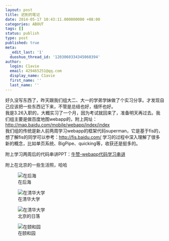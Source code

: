 ```yaml
---
layout: post
title: 迟到的笔记
date: 2014-05-17 10:43:11.000000000 +08:00
categories: ABOUT
tags: []
status: publish
type: post
published: true
meta:
  _edit_last: '1'
  duoshuo_thread_id: '1203060334345060394'
author:
  login: C1avie
  email: 429465251@qq.com
  display_name: C1avie
  first_name: ''
  last_name: ''
---
```


好久没写东西了，昨天跟我们组大二、大一的学弟学妹做了个实习分享。才发现自己应该把一些东西记下来，不管是总结也好，缅怀也好。<br />
我是3.26入职的，大概实习了一个月，因为考试就回来了，准备明天再过去。我们组主要是做百度地图webapp的，附上网址：http://map.baidu.com/mobile/webapp/index/index <br />
我们组的传统是新人前两周学习webapp的框架代码superman，它是基于fis的，想了解fis的同学可以参考：http://fis.baidu.com/
学习的过程中深入理解了很多新的概念，比如单页系统、BigPipe、quicking等，收获还是挺多的。 <br />

附上学习两周后的代码串讲PPT：<a href="http://www.c1avie.com/wp-content/uploads/2014/05/牛赞-webapp代码学习串讲.pptx">牛赞-webapp代码学习串讲</a>

附上在北京的一些生活照，哈哈

<figure>
  <img src="{{ site.url }}/images/wp/IMG_20140329_171804-168x300.jpg" alt="在后海">
  <figcaption>在后海<figcaption>
</figure>
<figure>
  <img src="{{ site.url }}/images/wp/IMG_20140330_132656-168x300.jpg" alt="在清华大学">
  <figcaption>在清华大学<figcaption>
</figure>
<figure>
  <img src="{{ site.url }}/images/wp/IMG_20140405_181129-168x300.jpg" alt="在清华大学">
  <figcaption>北京的日落<figcaption>
</figure>
<figure>
  <img src="{{ site.url }}/images/wp/IMG_20140330_153317-168x300.jpg" alt="在颐和园">
  <figcaption>在颐和园<figcaption>
</figure>



